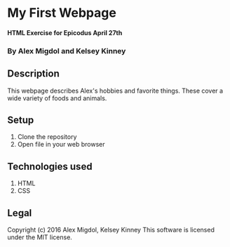 # My First Webpage
#### HTML Exercise for Epicodus April 27th

### By Alex Migdol and Kelsey Kinney

## Description
This webpage describes Alex's hobbies and favorite things.  These cover a wide variety of foods and animals.

## **Setup**
1. Clone the repository
2. Open file in your web browser

## **Technologies used**
1. HTML
2. CSS

## **Legal**
Copyright (c) 2016 Alex Migdol, Kelsey Kinney
This software is licensed under the MIT license.
